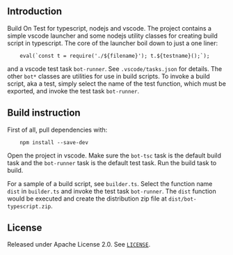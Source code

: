 ## Introduction ##
Build On Test for typescript, nodejs and vscode. The project contains a simple vscode launcher and some nodejs utility classes for creating build script in typescript. The core of the launcher boil down to just a one liner:
```
    eval(`const t = require('./${filename}'); t.${testname}();`);
```
and a vscode test task `bot-runner`.  See `.vscode/tasks.json` for details. The other `bot*` classes are utilities for use in build scripts. To invoke a build script, aka a test, simply select the name of the test function, which must be exported, and invoke the test task `bot-runner`.

## Build instruction ##
First of all, pull dependencies with:
```
    npm install --save-dev
```
Open the project in vscode. Make sure the `bot-tsc` task is the default build task and the `bot-runner` task is the default test task. Run the build task to build.

For a sample of a build script, see `builder.ts`.  Select the function name `dist` in `builder.ts` and invoke the test task `bot-runner`. The `dist` function would be executed and create the distribution zip file at `dist/bot-typescript.zip`.

## License ##
Released under Apache License 2.0. See [`LICENSE`](LICENSE).
